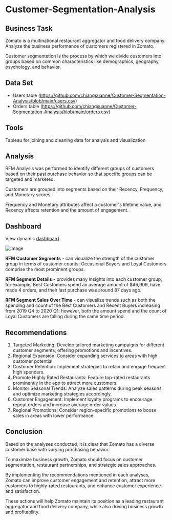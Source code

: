 # Customer-Segmentation-Analysis  

## Business Task
Zomato is a multinational restaurant aggregator and food delivery company. Analyze the business performance of customers registered in Zomato.  

Customer segmentation is the process by which we divide customers into groups based on common characteristics like demographics, geography, psychology, and behavior.  

## Data Set
- Users table (https://github.com/chiangsuanne/Customer-Segmentation-Analysis/blob/main/users.csv)
- Orders table (https://github.com/chiangsuanne/Customer-Segmentation-Analysis/blob/main/orders.csv)

## Tools
Tableau for joining and cleaning data for analysis and visualization

## Analysis
RFM Analysis was performed to identify different groups of customers based on their past purchase behavior so that specific groups can be targeted and marketed.  

Customers are grouped into segments based on their Recency, Frequency, and Monetary scores.  

Frequency and Monetary attributes affect a customer's lifetime value, and Recency affects retention and the amount of engagement.  

## Dashboard
View dynamic [dashboard](https://public.tableau.com/views/CustomerSegmentationAnalysis_16963810307130/CustomerSegmentationAnalysis?:language=en-US&:display_count=n&:origin=viz_share_link)  

![image](https://github.com/chiangsuanne/Customer-Segmentation-Analysis/assets/108243961/9a12b2d1-7504-41ef-ac26-b237fc09f45d)  

**RFM Customer Segments** - can visualize the strength of the customer group in terms of customer counts; Occasional Buyers and Loyal Customers comprise the most prominent groups.  

**RFM Segment Details** - provides many insights into each customer group; for example, Best Customers spend an average amount of $46,909, have made 4 orders, and their last purchase was around 87 days ago.  

**RFM Segment Sales Over Time** - can visualize trends such as both the spending and count of the Best Customers and Recent Buyers increasing from 2019 Q4 to 2020 Q1; however, both the amount spend and the count of Loyal Customers are falling during the same time period.  

## Recommendations
1. Targeted Marketing: Develop tailored marketing campaigns for different customer segments, offering promotions and incentives.  
2. Regional Expansion: Consider expanding services to areas with high customer potential.  
3. Customer Retention: Implement strategies to retain and engage frequent high spenders.  
4. Promote Highly Rated Restaurants: Feature top-rated restaurants prominently in the app to attract more customers.  
5. Monitor Seasonal Trends: Analyze sales patterns during peak seasons and optimize marketing strategies accordingly.  
6. Customer Engagement: Implement loyalty programs to encourage repeat orders and increase average order values.  
7. Regional Promotions: Consider region-specific promotions to boose sales in areas with lower performance.  

## Conclusion
Based on the analyses conducted, it is clear that Zomato has a diverse customer base with varying purchasing behavior.  

To maximize business growth, Zomato should focus on customer segmentation, restaurant partnerships, and strategic sales approaches.  

By implementing the recommendations mentioned in each analyses, Zomato can improve customer engagement and retention, attract more customers to highly-rated restaurants, and enhance customer experience and satisfaction.  

These actions will help Zomato maintain its position as a leading restaurant aggregator and food delivery company, while also driving business growth and profitability.  
